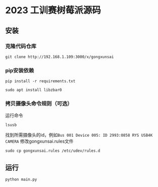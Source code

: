 # 2023 工训赛树莓派源码
## 安装
### 克隆代码仓库
```
git clone http://192.168.1.109:3000/x/gongxunsai
```
### pip安装依赖
```
pip install -r requirements.txt
```
```
sudo apt install libzbar0
```
### 拷贝摄像头命令规则（可选）
运行命令
```
lsusb
```
找到所需摄像头的id，例如``Bus 001 Device 005: ID 2993:0858 RYS USB4K CAMERA``
修改gongxunsai.rules文件
```
sudo cp gongxunsai.rules /etc/udev/rules.d
```
## 运行
```
python main.py
```